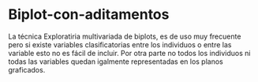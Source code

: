 # Biplot-con-aditamentos
La técnica Exploratiria multivariada de biplots, es de uso muy frecuente pero si existe variables clasificatorias entre los individuos o entre las variable esto no es fácil de incluir. Por otra parte no todos los individuos ni todas las variables quedan igalmente representadas en los planos graficados.
